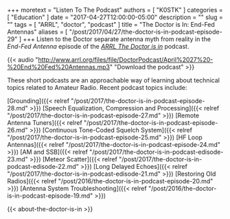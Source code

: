 +++
moretext = "Listen To The Podcast"
authors = [ "K0STK" ]
categories = [ "Education" ]
date = "2017-04-27T12:00:00-05:00"
description = ""
slug = ""
tags = [ "ARRL", "doctor", "podcast" ]
title = "The Doctor is In: End-Fed Antennas"
aliases = [ "/post/2017/04/27/the-doctor-is-in-podcast-episode-29" ]
+++
Listen to the Doctor separate antenna myth from reality in the
*End-Fed Antenna*
episode of the
[*ARRL The Doctor is in*](http://www.arrl.org/doctor/) podcast.

<!--more-->

{{< audio "http://www.arrl.org/files/file/DoctorPodcast/April%2027%20-%20End%20Fed%20Antennas.mp3" "Download the podcast" >}}

These short podcasts are an approachable way of learning about technical
topics related to Amateur Radio. Recent podcast topics include:

[Grounding]({{< relref "/post/2017/the-doctor-is-in-podcast-episode-28.md" >}})
[Speech Equalization, Compression and Processing]({{< relref "/post/2017/the-doctor-is-in-podcast-episode-27.md" >}})
[Remote Antenna Tuners]({{< relref "/post/2017/the-doctor-is-in-podcast-episode-26.md" >}})
[Continuous Tone-Coded Squelch System]({{< relref "/post/2017/the-doctor-is-in-podcast-episode-25.md" >}})
[HF Loop Antennas]({{< relref "/post/2017/the-doctor-is-in-podcast-episode-24.md" >}})
[AM and SSB]({{< relref "/post/2017/the-doctor-is-in-podcast-edisode-23.md" >}})
[Meteor Scatter]({{< relref "/post/2017/the-doctor-is-in-podcast-edisode-22.md" >}})
[Long Delayed Echoes]({{< relref "/post/2017/the-doctor-is-in-podcast-edisode-21.md" >}})
[Restoring Old Radios]({{< relref "/post/2016/the-doctor-is-in-podcast-episode-20.md" >}})
[Antenna System Troubleshooting]({{< relref "/post/2016/the-doctor-is-in-podcast-episode-19.md" >}})

{{< about-the-doctor-is-in >}}

